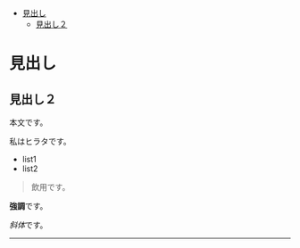 - [見出し](#見出し)
  - [見出し２](#見出し２)

# 見出し
## 見出し２


本文です。

私はヒラタです。

- list1
- list2

> 飲用です。

**強調**です。

*斜体*です。

---
